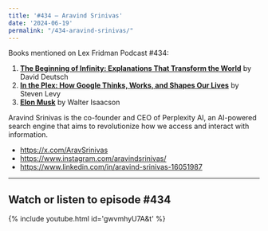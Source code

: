 ```yaml
---
title: '#434 – Aravind Srinivas'
date: '2024-06-19'
permalink: "/434-aravind-srinivas/"
---
```


Books mentioned on Lex Fridman Podcast #434:

1. <b><a href="https://amzn.to/4czC9zM" target="_blank" rel="sponsored noopener noreferrer">The Beginning of Infinity: Explanations That Transform the World</a></b> by David Deutsch
2. <b><a href="https://amzn.to/3zaaF5o" target="_blank" rel="sponsored noopener noreferrer">In the Plex: How Google Thinks, Works, and Shapes Our Lives</a></b> by Steven Levy
3. <b><a href="https://amzn.to/3KXRZc0" target="_blank" rel="sponsored noopener noreferrer">Elon Musk</a></b> by Walter Isaacson

<!--more-->

Aravind Srinivas is the co-founder and CEO of Perplexity AI, an AI-powered search engine that aims to revolutionize how we access and interact with information.

- <a href="https://x.com/AravSrinivas" target="_blank">https://x.com/AravSrinivas</a>
- <a href="https://www.instagram.com/aravindsrinivas/" target="_blank">https://www.instagram.com/aravindsrinivas/</a>
- <a href="https://www.linkedin.com/in/aravind-srinivas-16051987" target="_blank">https://www.linkedin.com/in/aravind-srinivas-16051987</a>

- - - - - -

## Watch or listen to episode #434

{% include youtube.html id='gwvmhyU7A&t' %}